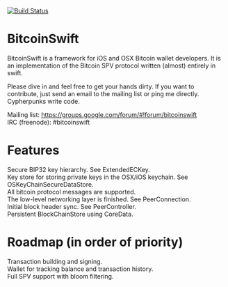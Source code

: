 [![Build Status](https://travis-ci.org/DoubleSha/BitcoinSwift.svg?branch=master)](https://travis-ci.org/DoubleSha/BitcoinSwift)

BitcoinSwift
============

BitcoinSwift is a framework for iOS and OSX Bitcoin wallet developers. It is an implementation of the Bitcoin SPV protocol written (almost) entirely in swift.

Please dive in and feel free to get your hands dirty. If you want to contribute, just send an email to the mailing list or ping me directly. Cypherpunks write code.

Mailing list: https://groups.google.com/forum/#!forum/bitcoinswift  
IRC (freenode): #bitcoinswift


Features
============

Secure BIP32 key hierarchy. See ExtendedECKey.  
Key store for storing private keys in the OSX/iOS keychain. See OSKeyChainSecureDataStore.  
All bitcoin protocol messages are supported.  
The low-level networking layer is finished. See PeerConnection.  
Initial block header sync. See PeerController.  
Persistent BlockChainStore using CoreData.  


Roadmap (in order of priority)
============

Transaction building and signing.  
Wallet for tracking balance and transaction history.  
Full SPV support with bloom filtering.  
